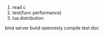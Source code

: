 1. read c
2. test(func performance)
3. lua distribution




bind server build
openresty compile
test doc


